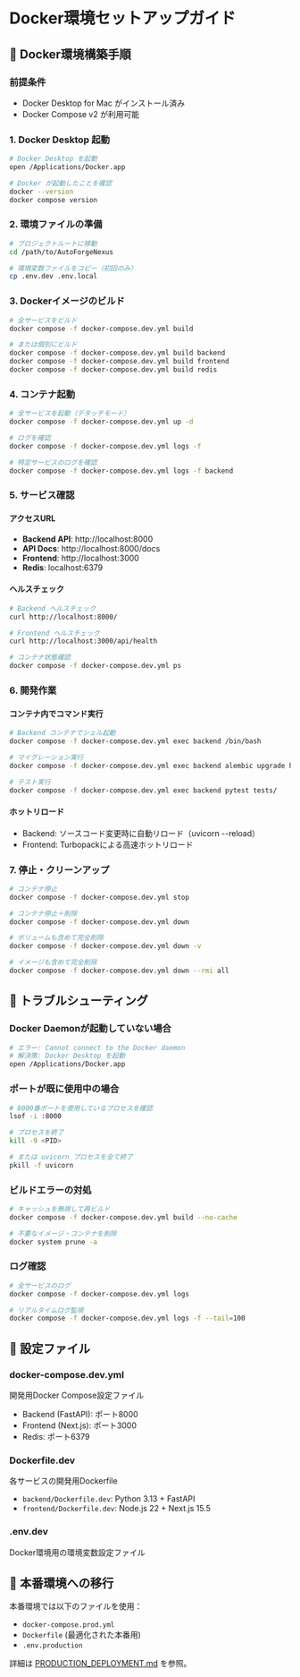 # Docker環境セットアップガイド

## 🐳 Docker環境構築手順

### 前提条件
- Docker Desktop for Mac がインストール済み
- Docker Compose v2 が利用可能

### 1. Docker Desktop 起動

```bash
# Docker Desktop を起動
open /Applications/Docker.app

# Docker が起動したことを確認
docker --version
docker compose version
```

### 2. 環境ファイルの準備

```bash
# プロジェクトルートに移動
cd /path/to/AutoForgeNexus

# 環境変数ファイルをコピー（初回のみ）
cp .env.dev .env.local
```

### 3. Dockerイメージのビルド

```bash
# 全サービスをビルド
docker compose -f docker-compose.dev.yml build

# または個別にビルド
docker compose -f docker-compose.dev.yml build backend
docker compose -f docker-compose.dev.yml build frontend
docker compose -f docker-compose.dev.yml build redis
```

### 4. コンテナ起動

```bash
# 全サービスを起動（デタッチモード）
docker compose -f docker-compose.dev.yml up -d

# ログを確認
docker compose -f docker-compose.dev.yml logs -f

# 特定サービスのログを確認
docker compose -f docker-compose.dev.yml logs -f backend
```

### 5. サービス確認

#### アクセスURL
- **Backend API**: http://localhost:8000
- **API Docs**: http://localhost:8000/docs
- **Frontend**: http://localhost:3000
- **Redis**: localhost:6379

#### ヘルスチェック
```bash
# Backend ヘルスチェック
curl http://localhost:8000/

# Frontend ヘルスチェック
curl http://localhost:3000/api/health

# コンテナ状態確認
docker compose -f docker-compose.dev.yml ps
```

### 6. 開発作業

#### コンテナ内でコマンド実行
```bash
# Backend コンテナでシェル起動
docker compose -f docker-compose.dev.yml exec backend /bin/bash

# マイグレーション実行
docker compose -f docker-compose.dev.yml exec backend alembic upgrade head

# テスト実行
docker compose -f docker-compose.dev.yml exec backend pytest tests/
```

#### ホットリロード
- Backend: ソースコード変更時に自動リロード（uvicorn --reload）
- Frontend: Turbopackによる高速ホットリロード

### 7. 停止・クリーンアップ

```bash
# コンテナ停止
docker compose -f docker-compose.dev.yml stop

# コンテナ停止＋削除
docker compose -f docker-compose.dev.yml down

# ボリュームも含めて完全削除
docker compose -f docker-compose.dev.yml down -v

# イメージも含めて完全削除
docker compose -f docker-compose.dev.yml down --rmi all
```

## 🔧 トラブルシューティング

### Docker Daemonが起動していない場合
```bash
# エラー: Cannot connect to the Docker daemon
# 解決策: Docker Desktop を起動
open /Applications/Docker.app
```

### ポートが既に使用中の場合
```bash
# 8000番ポートを使用しているプロセスを確認
lsof -i :8000

# プロセスを終了
kill -9 <PID>

# または uvicorn プロセスを全て終了
pkill -f uvicorn
```

### ビルドエラーの対処
```bash
# キャッシュを無視して再ビルド
docker compose -f docker-compose.dev.yml build --no-cache

# 不要なイメージ・コンテナを削除
docker system prune -a
```

### ログ確認
```bash
# 全サービスのログ
docker compose -f docker-compose.dev.yml logs

# リアルタイムログ監視
docker compose -f docker-compose.dev.yml logs -f --tail=100
```

## 📝 設定ファイル

### docker-compose.dev.yml
開発用Docker Compose設定ファイル
- Backend (FastAPI): ポート8000
- Frontend (Next.js): ポート3000
- Redis: ポート6379

### Dockerfile.dev
各サービスの開発用Dockerfile
- `backend/Dockerfile.dev`: Python 3.13 + FastAPI
- `frontend/Dockerfile.dev`: Node.js 22 + Next.js 15.5

### .env.dev
Docker環境用の環境変数設定ファイル

## 🚀 本番環境への移行

本番環境では以下のファイルを使用：
- `docker-compose.prod.yml`
- `Dockerfile` (最適化された本番用)
- `.env.production`

詳細は [PRODUCTION_DEPLOYMENT.md](./PRODUCTION_DEPLOYMENT.md) を参照。